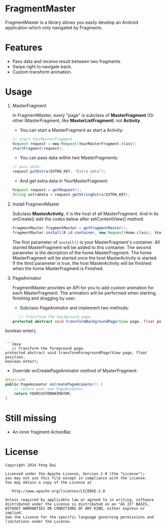 FragmentMaster
==============

FragmentMaster is a library allows you easily develop an Android application which only navigated by Fragments.



Features
========

  * Pass data and receive result between two fragments.
  * Swipe right to navigate back.
  * Custom transform animation.



Usage
=====
1. MasterFragment

   In FragmentMaster, every "page" is subclass of **MasterFragment** (Or other IMasterFragment, like **MasterListFragment**) not **Activity**.

   - You can start a MasterFragment as start a Activity:
   ```Java
   // start YourMasterFragment
   Request request = new Request(YourMasterFragment.class);
   startFragment(request);
   ```

   - You can pass data within two MasterFragments:
   ```Java
   // pass data.
   request.putExtra(EXTRA_KEY, "Extra data");
   ```

   - And get extra data in YourMasterFragment:
   ```Java
   Request request = getRequest();
   String extraData = request.getStringExtra(EXTRA_KEY);
   ```

2. Install FragmentMaster

   Subclass **MasterActivity**, it is the host of all MasterFragment. And in its onCreate() add the codes below after setContentView() method:
   
   ```Java
   FragmentMaster fragmentMaster = getFragmentMaster();
   fragmentMaster.install(R.id.container, new Request(Home.class), true);
   ```

   The first parameter of ```install()``` is your MasterFragment's container. All started MasterFragment will be added to this container.
   The second parameter is the decription of the home MasterFragment. The home MasterFragment will be started once the host MasterActivity is started.
   If the third parameter is true, the host MasterActivity will be finished when the home MasterFragment is Finished.

3. PageAnimator

   FragmentMaster provides an API for you to add custom animation for each MasterFragment. The animation will be performed when starting, finishing and dragging by user.

   - Subclass PageAnimator and implement two methods:
   ```Java
	  // Transform the background page.
   protected abstract void transformBackgroundPage(View page, float position,
boolean enter);
   ```
   
   ```Java
	  // Transform the foreground page.
   protected abstract void transformForegroundPage(View page, float position,
boolean enter);
   ```

   - Override onCreatePageAnimator method of MasterFragment:
   ```Java
   @Override
   public PageAnimator onCreatePageAnimator() {
       // return your own PageAnimator.
       return YOURCUSTOMANIMATOR;
   }
   ```


Still missing
=============

  * An inner fragment ActionBar.



License
=======

    Copyright 2014 Feng Dai

    Licensed under the Apache License, Version 2.0 (the "License");
    you may not use this file except in compliance with the License.
    You may obtain a copy of the License at

       http://www.apache.org/licenses/LICENSE-2.0

    Unless required by applicable law or agreed to in writing, software
    distributed under the License is distributed on an "AS IS" BASIS,
    WITHOUT WARRANTIES OR CONDITIONS OF ANY KIND, either express or implied.
    See the License for the specific language governing permissions and
    limitations under the License.
